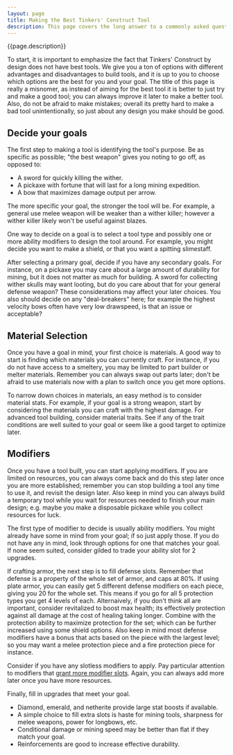 ```yaml
---
layout: page
title: Making the Best Tinkers' Construct Tool
description: This page covers the long answer to a commonly asked question of how to make the best tool in Tinkers' Construct 3.
---
```

{{page.description}}

To start, it is important to emphasize the fact that Tinkers' Construct by design does not have best tools. We give you a ton of options with different advantages and disadvantages to build tools, and it is up to you to choose which options are the best for you and your goal. The title of this page is really a misnomer, as instead of aiming for the best tool it is better to just try and make a good tool; you can always improve it later to make a better tool. Also, do not be afraid to make mistakes; overall its pretty hard to make a bad tool unintentionally, so just about any design you make should be good.

## Decide your goals

The first step to making a tool is identifying the tool's purpose. Be as specific as possible; "the best weapon" gives you noting to go off, as opposed to:
* A sword for quickly killing the wither.
* A pickaxe with fortune that will last for a long mining expedition.
* A bow that maximizes damage output per arrow.

The more specific your goal, the stronger the tool will be. For example, a general use melee weapon will be weaker than a wither killer; however a wither killer likely won't be useful against blazes.

One way to decide on a goal is to select a tool type and possibly one or more ability modifiers to design the tool around. For example, you might decide you want to make a shield, or that you want a spitting slimestaff.

After selecting a primary goal, decide if you have any secondary goals. For instance, on a pickaxe you may care about a large amount of durability for mining, but it does not matter as much for building. A sword for collecting wither skulls may want looting, but do you care about that for your general defense weapon? These considerations may affect your later choices. You also should decide on any "deal-breakers" here; for example the highest velocity bows often have very low drawspeed, is that an issue or acceptable?

## Material Selection

Once you have a goal in mind, your first choice is materials. A good way to start is finding which materials you can currently craft. For instance, if you do not have access to a smeltery, you may be limited to part builder or melter materials. Remember you can always swap out parts later; don't be afraid to use materials now with a plan to switch once you get more options.

To narrow down choices in materials, an easy method is to consider material stats. For example, if your goal is a strong weapon, start by considering the materials you can craft with the highest damage. For advanced tool building, consider material traits. See if any of the trait conditions are well suited to your goal or seem like a good target to optimize later.

## Modifiers

Once you have a tool built, you can start applying modifiers. If you are limited on resources, you can always come back and do this step later once you are more established; remember you can stop building a tool any time to use it, and revisit the design later. Also keep in mind you can always build a temporary tool while you wait for resources needed to finish your main design; e.g. maybe you make a disposable pickaxe while you collect resources for luck.

The first type of modifier to decide is usually ability modifiers. You might already have some in mind from your goal; if so just apply those. If you do not have any in mind, look through options for one that matches your goal. If none seem suited, consider gilded to trade your ability slot for 2 upgrades.

If crafting armor, the next step is to fill defense slots. Remember that defense is a property of the whole set of armor, and caps at 80%. If using plate armor, you can easily get 5 different defense modifiers on each piece, giving you 20 for the whole set. This means if you go for all 5 protection types you get 4 levels of each. Alternaively, if you don't think all are important, consider revitalized to boost max health; its effectively protection against all damage at the cost of healing taking longer. Combine with the protection ability to maximize protection for the set; which can be further increased using some shield options. Also keep in mind most defense modifiers have a bonus that acts based on the piece with the largest level; so you may want a melee protection piece and a fire protection piece for instance.

Consider if you have any slotless modifiers to apply. Pay particular attention to modifiers that [grant more modifier slots](../tinkers-construct-3#how-do-i-add-more-modifier-slots). Again, you can always add more later once you have more resources.

Finally, fill in upgrades that meet your goal.
* Diamond, emerald, and netherite provide large stat boosts if available.
* A simple choice to fill extra slots is haste for mining tools, sharpness for melee weapons, power for longbows, etc.
* Conditional damage or mining speed may be better than flat if they match your goal.
* Reinforcements are good to increase effective durability.